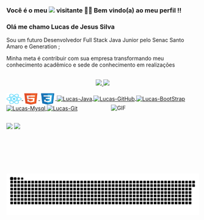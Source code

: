 ### Você é o meu ![](https://visitor-badge.glitch.me/badge?page_id=LucasJesus17.LucasJesus17) visitante 🎉🎉 Bem vindo(a) ao meu perfil !!

### Olá me chamo Lucas de Jesus Silva
 
Sou um futuro Desenvolvedor Full Stack Java Junior pelo Senac Santo Amaro e Generation ; 
 
Minha meta é contribuir com sua empresa transformando meu conhecimento acadêmico e sede de conhecimento em realizações

 ##

<div align="center">
  <a href="https://github.com/LucasJesus17">
  <img height="180em" src="https://github-readme-stats.vercel.app/api?username=LucasJesus17&show_icons=true&theme=tokyonight&include_all_commits=true&count_private=true"/>
  <img height="180em" src="https://github-readme-stats.vercel.app/api/top-langs/?username=LucasJesus17&layout=compact&langs_count=7&theme=tokyonight"/>
</div>
  
<div style="display: inline_block"><br>
  <img align="center" alt="Lucas-React" height="30" width="40" src="https://raw.githubusercontent.com/devicons/devicon/master/icons/react/react-original.svg">
  <img align="center" alt="Lucas-HTML" height="30" width="40" src="https://raw.githubusercontent.com/devicons/devicon/master/icons/html5/html5-original.svg">
  <img align="center" alt="Lucas-CSS" height="30" width="40" src="https://raw.githubusercontent.com/devicons/devicon/master/icons/css3/css3-original.svg">
  <img align="center" alt="Lucas-Java" src="https://img.shields.io/badge/Java-ED8B00?style=for-the-badge&logo=java&logoColor=white">
  <img align="center" alt="Lucas-GitHub" src="https://img.shields.io/badge/GitHub-100000?style=for-the-badge&logo=github&logoColor=white">
  <img align="center" alt="Lucas-BootStrap" src="https://img.shields.io/badge/Bootstrap-563D7C?style=for-the-badge&logo=bootstrap&logoColor=white">
  <img align="center" alt="Lucas-Mysql"  src="https://img.shields.io/badge/MySQL-00000F?style=for-the-badge&logo=mysql&logoColor=whit">
  <img align="center" alt="Lucas-Git" src="https://img.shields.io/badge/Git-E34F26?style=for-the-badge&logo=git&logoColor=whit">
  <img align="right" alt="GIF" src="https://i.kym-cdn.com/photos/images/original/000/538/716/7f5.gif" width="230" height="180" />
</div>

  ##
  
<div>
    <a href="https://www.linkedin.com/in/lucas-de-jesus-silva-7a5b85219/" target="_blank"><img src="https://img.shields.io/badge/-LinkedIn-%230077B5?style=for-the-           badge&logo=linkedin&logoColor=white" target="_blank"></a>
  <a href = "mailto:Lucas.silvaj2001@gmail.com"><img src="https://img.shields.io/badge/Gmail-D14836?style=for-the-badge&logo=gmail&logoColor=white" target="_blank"></a>

  </br>
  
  ![Snake animation](https://github.com/LucasJesus17/LucasJesus17/blob/output/github-contribution-grid-snake.svg)
</div>

